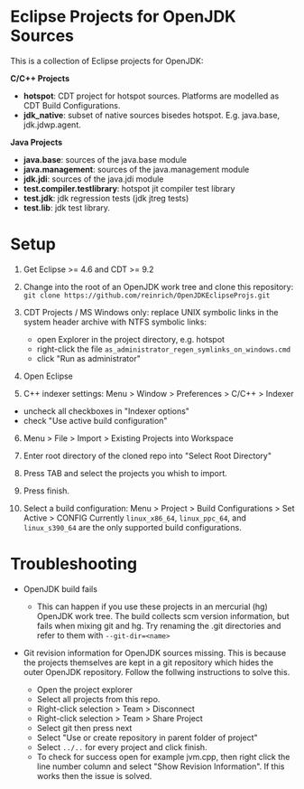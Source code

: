 Eclipse Projects for OpenJDK Sources
====================================

This is a collection of Eclipse projects for OpenJDK:

**C/C++ Projects**

* **hotspot**: CDT project for hotspot sources. Platforms are modelled as CDT Build Configurations.
* **jdk_native**: subset of native sources bisedes hotspot. E.g. java.base, jdk.jdwp.agent.

**Java Projects**

* **java.base**: sources of the java.base module
* **java.management**: sources of the java.management module
* **jdk.jdi**: sources of the java.jdi module
* **test.compiler.testlibrary**: hotspot jit compiler test library
* **test.jdk**: jdk regression tests (jdk jtreg tests)
* **test.lib**: jdk test library.


Setup
=====

1. Get Eclipse >= 4.6 and CDT >= 9.2

2. Change into the root of an OpenJDK work tree and clone this repository: `git clone https://github.com/reinrich/OpenJDKEclipseProjs.git`

3. CDT Projects / MS Windows only: replace UNIX symbolic links in the system header archive with NTFS symbolic links:
   * open Explorer in the project directory, e.g. hotspot
   * right-click the file `as_administrator_regen_symlinks_on_windows.cmd`
   * click "Run as administrator"
   
4. Open Eclipse

5. C++ indexer settings: Menu > Window > Preferences > C/C++ > Indexer
  * uncheck all checkboxes in "Indexer options"
  * check "Use active build configuration"
  
6. Menu > File > Import > Existing Projects into Workspace

7. Enter root directory of the cloned repo into "Select Root Directory"

8. Press TAB and select the projects you whish to import.

9. Press finish.

10. Select a build configuration: Menu > Project > Build Configurations > Set Active > CONFIG Currently
    `linux_x86_64`, `linux_ppc_64`, and `linux_s390_64` are the only supported build configurations.

Troubleshooting
===============

* OpenJDK build fails
  - This can happen if you use these projects in an mercurial (hg) OpenJDK work tree. The build collects scm version information,
  but fails when mixing git and hg. Try renaming the .git directories and refer to them with `--git-dir=<name>`

* Git revision information for OpenJDK sources missing. This is because the projects themselves are kept in a git repository which hides the outer OpenJDK repository. Follow the follwing instructions to solve this.
  - Open the project explorer
  - Select all projects from this repo.
  - Right-click selection > Team > Disconnect
  - Right-click selection > Team > Share Project
  - Select git then press next
  - Select "Use or create repository in parent folder of project"
  - Select `../..` for every project and click finish.
  - To check for success open for example jvm.cpp, then right click the line number column and select "Show Revision Information". If this works then the issue is solved.

